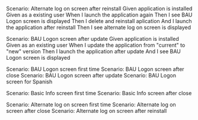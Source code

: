 Scenario: Alternate log on screen after reinstall
    Given application is installed
    Given as a existing user
    When I launch the application again
    Then I see BAU Logon screen is displayed
    Then I delete and reinstall aplication
    And I launch the application after reinstall
    Then I see alternate log on screen is displayed

Scenario: BAU Logon screen after update
    Given application is installed
    Given as an existing user
    When I update the application from "current" to "new" version
    Then I launch the application after update
    And I see BAU Logon screen is displayed

Scenario: BAU Logon screen first time
Scenario: BAU Logon screen after close
Scenario: BAU Logon screen after update
Scenario: BAU Logon screen for Spanish

Scenario: Basic Info screen first time
Scenario: Basic Info screen after close

Scenario: Alternate log on screen first time
Scenario: Alternate log on screen after close
Scenario: Alternate log on screen after reinstall